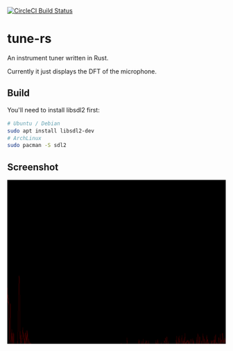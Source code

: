 [![CircleCI Build Status](https://img.shields.io/circleci/project/github/rnestler/tune-rs/master.svg)](https://circleci.com/gh/rnestler/tune-rs)
# tune-rs

An instrument tuner written in Rust.

Currently it just displays the DFT of the microphone.

## Build

You'll need to install libsdl2 first:

```Bash
# Ubuntu / Debian
sudo apt install libsdl2-dev
# ArchLinux
sudo pacman -S sdl2
```

## Screenshot

![Screenshot](screenshot.png)
